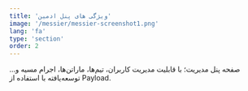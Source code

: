 ```yaml
---
title: 'ویژگی های پنل ادمین'
image: '/messier/messier-screenshot1.png'
lang: 'fa'
type: 'section'
order: 2
---
```


صفحه پنل مدیریت؛ با قابلیت مدیریت کاربران، تیم‌ها، ماراتن‌ها، اجرام مسیه و... توسعه‌یافته با استفاده از Payload.
